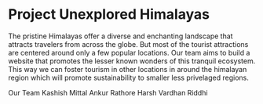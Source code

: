 # Project Unexplored Himalayas
The pristine Himalayas offer a diverse and enchanting landscape that attracts travelers from across the globe. But most of the tourist attractions are centered around only a few popular locations. Our team aims to build a website that promotes the lesser known wonders of this tranquil ecosystem. This way we can foster tourism in other locations in around the himalayan region which will promote sustainability to smaller less privelaged regions.

Our Team
Kashish Mittal
Ankur Rathore
Harsh Vardhan
Riddhi 
